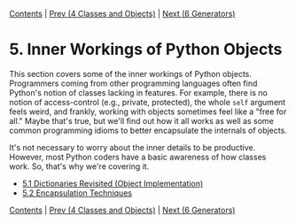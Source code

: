 [Contents](../Contents.md) \| [Prev (4 Classes and Objects)](../04_Classes_objects/00_Overview.md) \| [Next (6 Generators)](../06_Generators/00_Overview.md)

# 5. Inner Workings of Python Objects

This section covers some of the inner workings of Python objects.
Programmers coming from other programming languages often find
Python's notion of classes lacking in features.  For example, there is
no notion of access-control (e.g., private, protected), the whole
`self` argument feels weird, and frankly, working with objects
sometimes feel like a "free for all."  Maybe that's true, but we'll
find out how it all works as well as some common programming idioms to
better encapsulate the internals of objects.

It's not necessary to worry about the inner details to be productive.
However, most Python coders have a basic awareness of how classes
work.  So, that's why we're covering it.

* [5.1 Dictionaries Revisited (Object Implementation)](01_Dicts_revisited.md)
* [5.2 Encapsulation Techniques](02_Classes_encapsulation.md)

[Contents](../Contents.md) \| [Prev (4 Classes and Objects)](../04_Classes_objects/00_Overview.md) \| [Next (6 Generators)](../06_Generators/00_Overview.md)

